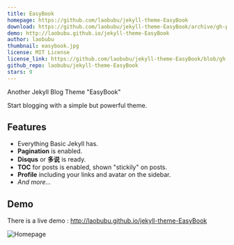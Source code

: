 ```yaml
---
title: EasyBook
homepage: https://github.com/laobubu/jekyll-theme-EasyBook
download: https://github.com/laobubu/jekyll-theme-EasyBook/archive/gh-pages.zip
demo: http://laobubu.github.io/jekyll-theme-EasyBook
author: laobubu
thumbnail: easybook.jpg
license: MIT License
license_link: https://github.com/laobubu/jekyll-theme-EasyBook/blob/gh-pages/LICENSE
github_repo: laobubu/jekyll-theme-EasyBook
stars: 9
---
```


Another Jekyll Blog Theme "EasyBook"

Start blogging with a simple but powerful theme.

## Features

- Everything Basic Jekyll has.
- **Pagination** is enabled.
- **Disqus** or **多说** is ready.
- **TOC** for posts is enabled, shown "stickily" on posts.
- **Profile** including your links and avatar on the sidebar.
- *And more...*

## Demo

There is a live demo : http://laobubu.github.io/jekyll-theme-EasyBook

![Homepage](https://ooo.0o0.ooo/2016/02/11/56bc997c65daf.jpg)